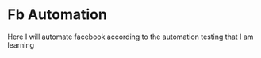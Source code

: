 # Fb Automation
Here I will automate facebook according to the automation testing that I am learning
